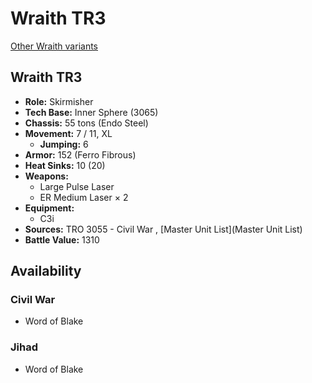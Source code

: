 # Wraith TR3 

[Other Wraith variants](../wraith.md) 

## Wraith TR3 

- **Role:** Skirmisher 
- **Tech Base:** Inner Sphere (3065) 
- **Chassis:** 55 tons (Endo Steel) 
- **Movement:** 7 / 11, XL 
  - **Jumping:** 6 
- **Armor:** 152 (Ferro Fibrous) 
- **Heat Sinks:** 10 (20) 
- **Weapons:** 
  - Large Pulse Laser 
  - ER Medium Laser × 2 
- **Equipment:** 
  - C3i 
- **Sources:** TRO 3055 - Civil War , [Master Unit List](Master Unit List) 
- **Battle Value:** 1310 

## Availability 

### Civil War 

- Word of Blake 

### Jihad 

- Word of Blake 

